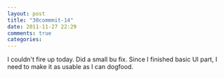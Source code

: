 ```yaml
---
layout: post
title: "30commmit-14"
date: 2011-11-27 22:29
comments: true
categories: 
---
```


I couldn't fire up today. Did a small bu fix.
Since I finished basic UI part, I need to make it as usable as I can dogfood.
